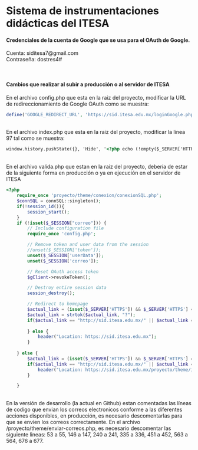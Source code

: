 # Sistema de instrumentaciones didácticas del ITESA

<h4>Credenciales de la cuenta de Google que se usa para el OAuth de Google.</h4>
<p>Cuenta: siditesa7@gmail.com<br>
Contraseña: dostres4#</p>
<br>
<h4>Cambios que realizar al subir a producción o al servidor de ITESA</h4>
<p>En el archivo config.php que esta en la raiz del proyecto, modificar la URL de redireccionamiento de Google OAuth como se muestra:<br></p>

```php
define('GOOGLE_REDIRECT_URL', 'https://sid.itesa.edu.mx/loginGoogle.php');
```
<br>En el archivo index.php que esta en la raiz del proyecto, modificar la linea 97 tal como se muestra:
```html
window.history.pushState({}, 'Hide', '<?php echo (!empty($_SERVER['HTTPS']) ? 'https' : 'http') . '://' . $_SERVER['HTTP_HOST']; ?>')
```
<br>En el archivo valida.php que estan en la raiz del proyecto, debería de estar de la siguiente forma en producción o ya en ejecución en el servidor de ITESA
```php
<?php 
	require_once 'proyecto/theme/conexion/conexionSQL.php';
	$connSQL = connSQL::singleton();
	if(!session_id()){
		session_start();
	}
	if (!isset($_SESSION["correo"])) {
		// Include configuration file
		require_once 'config.php';

		// Remove token and user data from the session
		//unset($_SESSION['token']);
		unset($_SESSION['userData']);
		unset($_SESSION['correo']);

		// Reset OAuth access token
		$gClient->revokeToken();

		// Destroy entire session data
		session_destroy();

		// Redirect to homepage
		$actual_link = (isset($_SERVER['HTTPS']) && $_SERVER['HTTPS'] === 'on' ? "https" : "http") . "://$_SERVER[HTTP_HOST]$_SERVER[REQUEST_URI]";
		$actual_link = strtok($actual_link, "?");
		if($actual_link == "http://sid.itesa.edu.mx/" || $actual_link == "https://sid.itesa.edu.mx/" || $actual_link == "http://sid.itesa.edu.mx/index.php" || $actual_link == "https://sid.itesa.edu.mx/index.php") {
			
		} else {
			header("Location: https://sid.itesa.edu.mx");
		}
		
	} else {
		$actual_link = (isset($_SERVER['HTTPS']) && $_SERVER['HTTPS'] === 'on' ? "https" : "http") . "://$_SERVER[HTTP_HOST]$_SERVER[REQUEST_URI]";
		if($actual_link == "http://sid.itesa.edu.mx/" || $actual_link == "https://sid.itesa.edu.mx/" || $actual_link == "http://sid.itesa.edu.mx/index.php" || $actual_link == "https://sid.itesa.edu.mx/index.php") {
			header("Location: https://sid.itesa.edu.mx/proyecto/theme/index.php");
		}

	}

```
<br>
En la versión de desarrollo (la actual en Github) estan comentadas las líneas de codigo que envian los correos electronicos conforme a las diferentes acciones disponibles, en producción, es necesario descomentarlas para que se envien los correos correctamente. En el archivo /proyecto/theme/enviar-correos.php, es necesario descomentar las siguiente lineas: 53 a 55, 146 a 147, 240 a 241, 335 a 336, 451 a 452, 563 a 564, 676 a 677.
